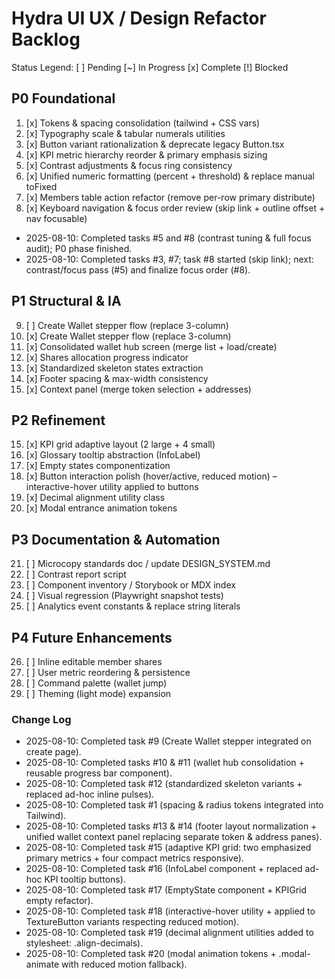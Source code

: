 # Hydra UI UX / Design Refactor Backlog

Status Legend: [ ] Pending  [~] In Progress  [x] Complete  [!] Blocked

## P0 Foundational
1. [x] Tokens & spacing consolidation (tailwind + CSS vars)
2. [x] Typography scale & tabular numerals utilities
3. [x] Button variant rationalization & deprecate legacy Button.tsx
4. [x] KPI metric hierarchy reorder & primary emphasis sizing
5. [x] Contrast adjustments & focus ring consistency
6. [x] Unified numeric formatting (percent + threshold) & replace manual toFixed
7. [x] Members table action refactor (remove per-row primary distribute)
8. [x] Keyboard navigation & focus order review (skip link + outline offset + nav focusable)
- 2025-08-10: Completed tasks #5 and #8 (contrast tuning & full focus audit); P0 phase finished.
- 2025-08-10: Completed tasks #3, #7; task #8 started (skip link); next: contrast/focus pass (#5) and finalize focus order (#8).

## P1 Structural & IA
9. [ ] Create Wallet stepper flow (replace 3-column)
9. [x] Create Wallet stepper flow (replace 3-column)
10. [x] Consolidated wallet hub screen (merge list + load/create)
11. [x] Shares allocation progress indicator
12. [x] Standardized skeleton states extraction
13. [x] Footer spacing & max-width consistency
14. [x] Context panel (merge token selection + addresses)

## P2 Refinement
15. [x] KPI grid adaptive layout (2 large + 4 small)
16. [x] Glossary tooltip abstraction (InfoLabel)
17. [x] Empty states componentization
18. [x] Button interaction polish (hover/active, reduced motion) – interactive-hover utility applied to buttons
19. [x] Decimal alignment utility class
20. [x] Modal entrance animation tokens

## P3 Documentation & Automation
21. [ ] Microcopy standards doc / update DESIGN_SYSTEM.md
22. [ ] Contrast report script
23. [ ] Component inventory / Storybook or MDX index
24. [ ] Visual regression (Playwright snapshot tests)
25. [ ] Analytics event constants & replace string literals

## P4 Future Enhancements
26. [ ] Inline editable member shares
27. [ ] User metric reordering & persistence
28. [ ] Command palette (wallet jump)
29. [ ] Theming (light mode) expansion

### Change Log
- 2025-08-10: Completed task #9 (Create Wallet stepper integrated on create page).
- 2025-08-10: Completed tasks #10 & #11 (wallet hub consolidation + reusable progress bar component).
- 2025-08-10: Completed task #12 (standardized skeleton variants + replaced ad-hoc inline pulses).
- 2025-08-10: Completed task #1 (spacing & radius tokens integrated into Tailwind).
- 2025-08-10: Completed tasks #13 & #14 (footer layout normalization + unified wallet context panel replacing separate token & address panes).
- 2025-08-10: Completed task #15 (adaptive KPI grid: two emphasized primary metrics + four compact metrics responsive).
- 2025-08-10: Completed task #16 (InfoLabel component + replaced ad-hoc KPI tooltip buttons).
- 2025-08-10: Completed task #17 (EmptyState component + KPIGrid empty refactor).
- 2025-08-10: Completed task #18 (interactive-hover utility + applied to TextureButton variants respecting reduced motion).
- 2025-08-10: Completed task #19 (decimal alignment utilities added to stylesheet: .align-decimals).
- 2025-08-10: Completed task #20 (modal animation tokens + .modal-animate with reduced motion fallback).
